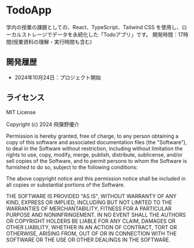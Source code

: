 # TodoApp

学内の授業の課題としての、React、TypeScript、Tailwind CSS を使用し、ローカルストレージでデータを永続化した「Todoアプリ」です。
開発時間：17時間(授業資料の理解・実行時間も含む)

## 開発履歴

- 2024年10月24日：プロジェクト開始

## ライセンス

MIT License

Copyright (c) 2024 飛彈野優介

Permission is hereby granted, free of charge, to any person obtaining a copy
of this software and associated documentation files (the "Software"), to deal
in the Software without restriction, including without limitation the rights
to use, copy, modify, merge, publish, distribute, sublicense, and/or sell
copies of the Software, and to permit persons to whom the Software is
furnished to do so, subject to the following conditions:

The above copyright notice and this permission notice shall be included in all
copies or substantial portions of the Software.

THE SOFTWARE IS PROVIDED "AS IS", WITHOUT WARRANTY OF ANY KIND, EXPRESS OR
IMPLIED, INCLUDING BUT NOT LIMITED TO THE WARRANTIES OF MERCHANTABILITY,
FITNESS FOR A PARTICULAR PURPOSE AND NONINFRINGEMENT. IN NO EVENT SHALL THE
AUTHORS OR COPYRIGHT HOLDERS BE LIABLE FOR ANY CLAIM, DAMAGES OR OTHER
LIABILITY, WHETHER IN AN ACTION OF CONTRACT, TORT OR OTHERWISE, ARISING FROM,
OUT OF OR IN CONNECTION WITH THE SOFTWARE OR THE USE OR OTHER DEALINGS IN THE
SOFTWARE.
